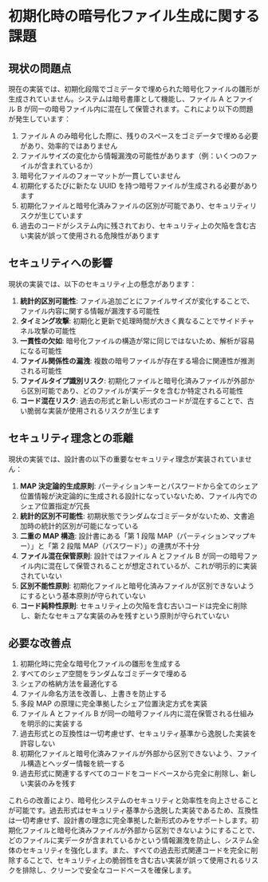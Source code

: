 # 初期化時の暗号化ファイル生成に関する課題

## 現状の問題点

現在の実装では、初期化段階でゴミデータで埋められた暗号化ファイルの雛形が生成されていません。システムは暗号書庫として機能し、ファイル A とファイル B が同一の暗号ファイル内に混在して保管されます。これにより以下の問題が発生しています：

1. ファイル A のみ暗号化した際に、残りのスペースをゴミデータで埋める必要があり、効率的ではありません
2. ファイルサイズの変化から情報漏洩の可能性があります（例：いくつのファイルが含まれているか）
3. 暗号化ファイルのフォーマットが一貫していません
4. 初期化するたびに新たな UUID を持つ暗号ファイルが生成される必要があります
5. 初期化ファイルと暗号化済みファイルの区別が可能であり、セキュリティリスクが生じています
6. 過去のコードがシステム内に残されており、セキュリティ上の欠陥を含む古い実装が誤って使用される危険性があります

## セキュリティへの影響

現状の実装では、以下のセキュリティ上の懸念があります：

1. **統計的区別可能性**: ファイル追加ごとにファイルサイズが変化することで、ファイル内容に関する情報が漏洩する可能性
2. **タイミング攻撃**: 初期化と更新で処理時間が大きく異なることでサイドチャネル攻撃の可能性
3. **一貫性の欠如**: 暗号化ファイルの構造が常に同じではないため、解析が容易になる可能性
4. **ファイル関係性の漏洩**: 複数の暗号ファイルが存在する場合に関連性が推測される可能性
5. **ファイルタイプ識別リスク**: 初期化ファイルと暗号化済みファイルが外部から区別可能であり、どのファイルが実データを含むか特定される可能性
6. **コード混在リスク**: 過去の形式と新しい形式のコードが混在することで、古い脆弱な実装が使用されるリスクが生じます

## セキュリティ理念との乖離

現状の実装では、設計書の以下の重要なセキュリティ理念が実装されていません：

1. **MAP 決定論的生成原則**: パーティションキーとパスワードから全てのシェア位置情報が決定論的に生成される設計になっていないため、ファイル内でのシェア位置指定が冗長
2. **統計的区別不可能性**: 初期状態でランダムなゴミデータがないため、文書追加時の統計的区別が可能になっている
3. **二重の MAP 構造**: 設計書にある「第 1 段階 MAP（パーティションマップキー）」と「第 2 段階 MAP（パスワード）」の連携が不十分
4. **ファイル混在保管原則**: 設計ではファイル A とファイル B が同一の暗号ファイル内に混在して保管されることが想定されているが、これが明示的に実装されていない
5. **区別不能性原則**: 初期化ファイルと暗号化済みファイルが区別できないようにするという基本原則が守られていない
6. **コード純粋性原則**: セキュリティ上の欠陥を含む古いコードは完全に削除し、新たなセキュアな実装のみを残すという原則が守られていない

## 必要な改善点

1. 初期化時に完全な暗号化ファイルの雛形を生成する
2. すべてのシェア空間をランダムなゴミデータで埋める
3. シェアの格納方法を最適化する
4. ファイル命名方法を改善し、上書きを防止する
5. 多段 MAP の原理に完全準拠したシェア位置決定方式を実装
6. ファイル A とファイル B が同一の暗号ファイル内に混在保管される仕組みを明示的に実装する
7. 過去形式との互換性は一切考慮せず、セキュリティ基準から逸脱した実装を許容しない
8. 初期化ファイルと暗号化済みファイルが外部から区別できないよう、ファイル構造とヘッダー情報を統一する
9. 過去形式に関連するすべてのコードをコードベースから完全に削除し、新しい実装のみを残す

これらの改善により、暗号化システムのセキュリティと効率性を向上させることが可能です。過去形式はセキュリティ基準から逸脱した実装であるため、互換性は一切考慮せず、設計書の理念に完全準拠した新形式のみをサポートします。初期化ファイルと暗号化済みファイルが外部から区別できないようにすることで、どのファイルに実データが含まれているかという情報漏洩を防止し、システム全体のセキュリティを強化します。また、すべての過去形式関連コードを完全に削除することで、セキュリティ上の脆弱性を含む古い実装が誤って使用されるリスクを排除し、クリーンで安全なコードベースを確保します。
